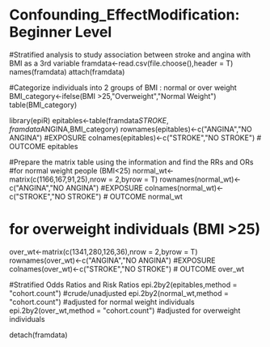 # Confounding_EffectModification: Beginner Level
 
#Stratified analysis to study association between stroke and angina with BMI as a 3rd variable
framdata<-read.csv(file.choose(),header = T)
names(framdata)
attach(framdata)

#Categorize individuals into 2 groups of BMI : normal or over weight 
BMI_category<-ifelse(BMI >25,"Overweight","Normal Weight")
table(BMI_category)

library(epiR)
epitables<-table(framdata$STROKE,framdata$ANGINA,BMI_category)
rownames(epitables)<-c("ANGINA","NO ANGINA") #EXPOSURE
colnames(epitables)<-c("STROKE","NO STROKE")   # OUTCOME 
epitables 

#Prepare the matrix table using the information and find the RRs and ORs
#for normal weight people (BMI<25)
normal_wt<-matrix(c(1166,167,91,25),nrow = 2,byrow = T)
rownames(normal_wt)<-c("ANGINA","NO ANGINA") #EXPOSURE
colnames(normal_wt)<-c("STROKE","NO STROKE")  # OUTCOME 
normal_wt

# for overweight individuals (BMI >25)
over_wt<-matrix(c(1341,280,126,36),nrow = 2,byrow = T)
rownames(over_wt)<-c("ANGINA","NO ANGINA") #EXPOSURE
colnames(over_wt)<-c("STROKE","NO STROKE")   # OUTCOME 
over_wt

#Stratified Odds Ratios and Risk Ratios
epi.2by2(epitables,method = "cohort.count") #crude/unadjusted
epi.2by2(normal_wt,method = "cohort.count") #adjusted for normal weight individuals
epi.2by2(over_wt,method = "cohort.count") #adjusted for overweight individuals

detach(framdata)
